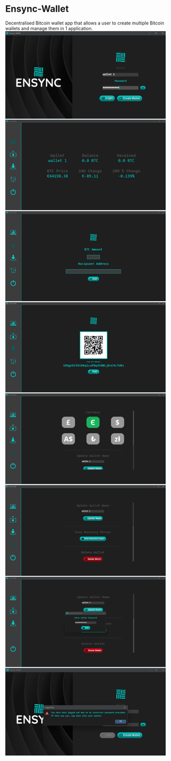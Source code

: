 # Ensync-Wallet
Decentralised Bitcoin wallet app that allows a user to create multiple Bitcoin wallets and manage them
in 1 application.
<br>
![Screenshot](screenshots//login.png)
<br>
![Screenshot](screenshots//dashboard.png)
<br>
![Screenshot](screenshots//send.png)
<br>
![Screenshot](screenshots//receive.png)
<br>
![Screenshot](screenshots//settings.png)
<br>
![Screenshot](screenshots//settings_2.png)
<br>
![Screenshot](screenshots//settings_3.png)
<br>
![Screenshot](screenshots//incorrect_recovery.png)